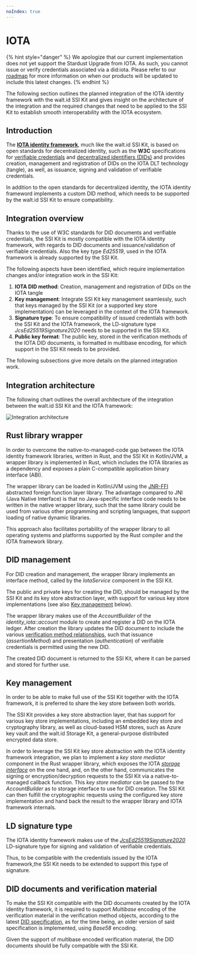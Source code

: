 ```yaml
---
noIndex: true
---
```


# IOTA

{% hint style="danger" %}
We apologize that our current implementation does not yet support the Stardust Upgrade from IOTA. As such, you cannot issue or verify credentials associated via a did:iota. Please refer to our [roadmap](https://walt-id.notion.site/fcde1687baab42378b3047d4a22eeaca?v=1140dd17c17b4726a70cc1465d20866d) for more information on when our products will be updated to include this latest changes.
{% endhint %}

The following section outlines the planned integration of the IOTA identity framework with the walt.id SSI Kit and gives insight on the architecture of the integration and the required changes that need to be applied to the SSI Kit to establish smooth interoperability with the IOTA ecosystem.

## Introduction

The [**IOTA identity framework**](https://wiki.iota.org/identity.rs/introduction), much like the walt.id SSI Kit, is based on open standards for decentralized identity, such as the **W3C** specifications for [verifiable credentials](https://www.w3.org/TR/vc-data-model/) and [decentralized identifiers (DIDs)](https://www.w3.org/TR/did-core/) and provides creation, management and registration of DIDs on the IOTA DLT technology (tangle), as well, as issuance, signing and validation of verifiable credentials.

In addition to the open standards for decentralized identity, the IOTA identity frameword implements a custom DID method, which needs to be supported by the walt.id SSI Kit to ensure compatibility.

## Integration overview

Thanks to the use of W3C standards for DID documents and verifiable credentials, the SSI Kit is mostly compatible with the IOTA identity framework, with regards to DID documents and issuance/validation of verifiable credentials. Also the key type _Ed25519_, used in the IOTA framework is already supported by the SSI Kit.

The following aspects have been identified, which require implementation changes and/or integration work in the SSI Kit:

1. **IOTA DID method**: Creation, management and registration of DIDs on the IOTA tangle
2. **Key management**: Integrate SSI Kit key management seamlessly, such that keys managed by the SSI Kit (or a supported key store implementation) can be leveraged in the context of the IOTA framework.
3. **Signature type**: To ensure compatibility of issued credentials with both the SSI Kit and the IOTA framework, the LD-signature type _JcsEd25519Signature2020_ needs to be supported in the SSI Kit.
4. **Public key format**: The public key, stored in the verification methods of the IOTA DID documents, is formatted in multibase encoding, for which support in the SSI Kit needs to be provided.

The following subsections give more details on the planned integration work.

## Integration architecture

The following chart outlines the overall architecture of the integration between the walt.id SSI Kit and the IOTA framework:

![Integration architecture](integration-architecture.png)

## Rust library wrapper

In order to overcome the native-to-managed-code gap between the IOTA identity framework libraries, written in Rust, and the SSI Kit in Kotlin/JVM, a wrapper library is implemented in Rust, which includes the IOTA libraries as a dependency and exposes a plain C-compatible application binary interface (ABI).

The wrapper library can be loaded in Kotlin/JVM using the [JNR-FFI](https://github.com/jnr/jnr-ffi) abstracted foreign function layer library. The advantage compared to JNI (Java Native Interface) is that no Java-specific interface code needs to be written in the native wrapper library, such that the same library could be used from various other programming and scripting languages, that support loading of native dynamic libraries.

This approach also facilitates portability of the wrapper library to all operating systems and platforms supported by the Rust compiler and the IOTA framework library.

## DID management

For DID creation and management, the wrapper library implements an interface method, called by the _IotaService_ component in the SSI Kit.

The public and private keys for creating the DID, should be managed by the SSI Kit and its key store abstraction layer, with support for various key store implementations (see also [Key management](./#key-management) below).

The wrapper library makes use of the _AccountBuilder_ of the _identity\_iota::account_ module to create and register a DID on the IOTA ledger. After creation the library updates the DID document to include the various [verification method relationships](https://www.w3.org/TR/did-core/#verification-relationships), such that issuance (_assertionMethod_) and presentation (_authentication_) of verifiable credentials is permitted using the new DID.

The created DID document is returned to the SSI Kit, where it can be parsed and stored for further use.

## Key management

In order to be able to make full use of the SSI Kit together with the IOTA framework, it is preferred to share the key store between both worlds.

The SSI Kit provides a key store abstraction layer, that has support for various key store implementations, including an embedded key store and cryptography library, as well as cloud-based HSM stores, such as Azure key vault and the walt.id Storage Kit, a general-purpose distributed encrypted data store.

In order to leverage the SSI Kit key store abstraction with the IOTA identity framework integration, we plan to implement a _key store mediator_ component in the Rust wrapper library, which exposes the IOTA [_storage interface_](https://wiki.iota.org/identity.rs/concepts/advanced/storage_interface) on the one hand, and, on the other hand, communicates the signing or encryption/decryption requests to the SSI Kit via a native-to-managed callback function. This _key store mediator_ can be passed to the _AccountBuilder_ as to storage interface to use for DID creation. The SSI Kit can then fulfill the cryptographic requests using the configured key store implementation and hand back the result to the wrapper library and IOTA framework internals.

## LD signature type

The IOTA identity framework makes use of the [_JcsEd25519Signature2020_](https://identity.foundation/JcsEd25519Signature2020/) LD-signature type for signing and validation of verifiable credentials.

Thus, to be compatible with the credentials issued by the IOTA framework,the SSI Kit needs to be extended to support this type of signature.

## DID documents and verification material

To make the SSI Kit compatible with the DID documents created by the IOTA identity framework, it is required to support _Multibase_ encoding of the verification material in the verification method objects, according to the latest [DID specification](https://www.w3.org/TR/did-core/#verification-material), as for the time being, an older version of said specification is implemented, using _Base58_ encoding.

Given the support of multibase encoded verification material, the DID documents should be fully compatible with the SSI Kit.
